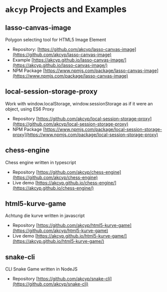 # `akcyp` Projects and Examples

## lasso-canvas-image

Polygon selecting tool for HTML5 Image Element

- Repository: [https://github.com/akcyp/lasso-canvas-image](https://github.com/akcyp/lasso-canvas-image)
- Example [https://akcyp.github.io/lasso-canvas-image/](https://akcyp.github.io/lasso-canvas-image/)
- NPM Package [https://www.npmjs.com/package/lasso-canvas-image](https://www.npmjs.com/package/lasso-canvas-image)

## local-session-storage-proxy

Work with window.localStorage, window.sessionStorage as if it were an object, using ES6 Proxy

- Repository [https://github.com/akcyp/local-session-storage-proxy](https://github.com/akcyp/local-session-storage-proxy)
- NPM Package [https://www.npmjs.com/package/local-session-storage-proxy](https://www.npmjs.com/package/local-session-storage-proxy)

## chess-engine

Chess engine written in typescript

- Repository [https://github.com/akcyp/chess-engine](https://github.com/akcyp/chess-engine)
- Live demo [https://akcyp.github.io/chess-engine/](https://akcyp.github.io/chess-engine/)

## html5-kurve-game

Achtung die kurve written in javascript

- Repository [https://github.com/akcyp/html5-kurve-game](https://github.com/akcyp/html5-kurve-game)
- Live demo [https://akcyp.github.io/html5-kurve-game/](https://akcyp.github.io/html5-kurve-game/)

## snake-cli

CLI Snake Game written in NodeJS

- Repository [https://github.com/akcyp/snake-cli](https://github.com/akcyp/snake-cli)
